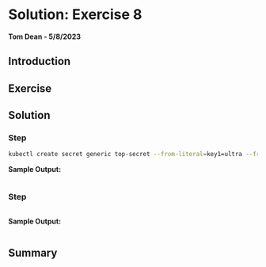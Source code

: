 # Solution: Exercise 8
**Tom Dean - 5/8/2023**

## Introduction



## Exercise



## Solution

### Step

```bash
kubectl create secret generic top-secret --from-literal=key1=ultra --from-literal=key2=secret --dry-run=client -o yaml > top-secret.yaml
```

**Sample Output:**
```bash

```

### Step

```bash

```

**Sample Output:**
```bash

```

## Summary


